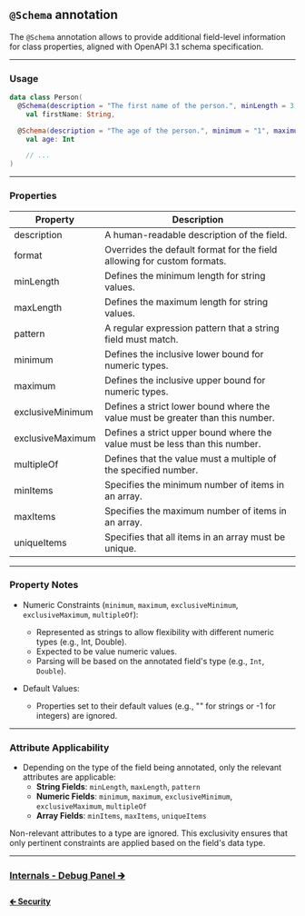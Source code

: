 ## `@Schema` annotation

The `@Schema` annotation allows to provide additional field-level information for class properties,
aligned with OpenAPI 3.1 schema specification.

---

### Usage

```kotlin
data class Person(
  @Schema(description = "The first name of the person.", minLength = 3, maxLength = 50)
    val firstName: String,

  @Schema(description = "The age of the person.", minimum = "1", maximum = "120")
    val age: Int

    // ...
)
```

---

### Properties

| Property         | Description                                                                    |
|------------------|--------------------------------------------------------------------------------|
| description      | A human-readable description of the field.                                     |
| format           | Overrides the default format for the field allowing for custom formats.        |
| minLength        | Defines the minimum length for string values.                                  |
| maxLength        | Defines the maximum length for string values.                                  |
| pattern          | A regular expression pattern that a string field must match.                   |
| minimum          | Defines the inclusive lower bound for numeric types.                           |
| maximum          | Defines the inclusive upper bound for numeric types.                           |
| exclusiveMinimum | Defines a strict lower bound where the value must be greater than this number. |
| exclusiveMaximum | Defines a strict upper bound where the value must be less than this number.    |
| multipleOf       | Defines that the value must a multiple of the specified number.                |
| minItems         | Specifies the minimum number of items in an array.                             |
| maxItems         | Specifies the maximum number of items in an array.                             |
| uniqueItems      | Specifies that all items in an array must be unique.                           |

---

### Property Notes

- Numeric Constraints (`minimum`, `maximum`, `exclusiveMinimum`, `exclusiveMaximum`, `multipleOf`):
    - Represented as strings to allow flexibility with different numeric types (e.g., Int, Double).
    - Expected to be value numeric values.
  - Parsing will be based on the annotated field's type (e.g., `Int`, `Double`).

- Default Values:
    - Properties set to their default values (e.g., "" for strings or -1 for integers) are ignored.

---

### Attribute Applicability

- Depending on the type of the field being annotated, only the relevant attributes are applicable:
  - **String Fields**: `minLength`, `maxLength`, `pattern`
  - **Numeric Fields**: `minimum`, `maximum`, `exclusiveMinimum`, `exclusiveMaximum`, `multipleOf`
  - **Array Fields**: `minItems`, `maxItems`, `uniqueItems`

Non-relevant attributes to a type are ignored. This exclusivity ensures that only pertinent constraints
are applied based on the field's data type.

---

### [Internals - Debug Panel 🡲](03.0.internals-debug-panel.md)

#### [🡰 Security](02.6.api-usage-security.md)
